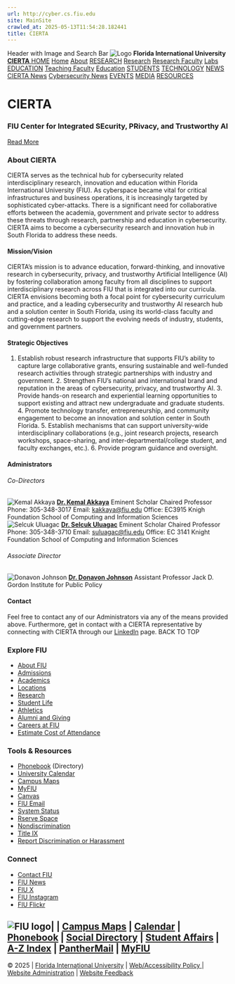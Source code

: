 ```yaml
---
url: http://cyber.cs.fiu.edu
site: MainSite
crawled_at: 2025-05-13T11:54:28.182441
title: CIERTA
---
```


Header with Image and Search Bar
![Logo](https://cyber.cs.fiu.edu/assets/images/FIU-Logo.png)
**Florida International University**
[ **CIERTA** ](https://cyber.cs.fiu.edu/_site/)
[HOME](https://cyber.cs.fiu.edu/_site/)
[Home](https://cyber.cs.fiu.edu/_site/) [About](https://cyber.cs.fiu.edu/_site/#about)
[RESEARCH](https://cyber.cs.fiu.edu/)
[Research](https://cyber.cs.fiu.edu/_site/research.html) [Research Faculty](https://cyber.cs.fiu.edu/_site/faculty.html) [Labs](https://cyber.cs.fiu.edu/_site/labs.html)
[EDUCATION](https://cyber.cs.fiu.edu/_site/education.html)
[Teaching Faculty](https://cyber.cs.fiu.edu/_site/teaching-faculty.html) [Education](https://cyber.cs.fiu.edu/_site/education.html)
[STUDENTS](https://cyber.cs.fiu.edu/_site/students.html) [TECHNOLOGY](https://cyber.cs.fiu.edu/_site/technology.html)
[NEWS](https://cyber.cs.fiu.edu/_site/news.html)
[CIERTA News](https://cyber.cs.fiu.edu/_site/news.html) [Cybersecurity News](https://cyber.cs.fiu.edu/)
[EVENTS](https://cyber.cs.fiu.edu/_site/events.html) [MEDIA](https://cyber.cs.fiu.edu/_site/media.html) [RESOURCES](https://cyber.cs.fiu.edu/_site/resources.html)
#  CIERTA
###  FIU Center for Integrated SEcurity, PRivacy, and Trustworthy AI
[Read More](https://cyber.cs.fiu.edu/_site/#about)
###  About CIERTA
CIERTA serves as the technical hub for cybersecurity related interdisciplinary research, innovation and education within Florida International University (FIU). As cyberspace became vital for critical infrastructures and business operations, it is increasingly targeted by sophisticated cyber-attacks. There is a significant need for collaborative efforts between the academia, government and private sector to address these threats through research, partnership and education in cybersecurity. CIERTA aims to become a cybersecurity research and innovation hub in South Florida to address these needs.
####  Mission/Vision
CIERTA’s mission is to advance education, forward-thinking, and innovative research in cybersecurity, privacy, and trustworthy Artificial Intelligence (AI) by fostering collaboration among faculty from all disciplines to support interdisciplinary research across FIU that is integrated into our curricula.
CIERTA envisions becoming both a focal point for cybersecurity curriculum and practice, and a leading cybersecurity and trustworthy AI research hub and a solution center in South Florida, using its world-class faculty and cutting-edge research to support the evolving needs of industry, students, and government partners.
####  Strategic Objectives
1. Establish robust research infrastructure that supports FIU’s ability to capture large collaborative grants, ensuring sustainable and well-funded research activities through strategic partnerships with industry and government. 2. Strengthen FIU’s national and international brand and reputation in the areas of cybersecurity, privacy, and trustworthy AI. 3. Provide hands-on research and experiential learning opportunities to support existing and attract new undergraduate and graduate students. 4. Promote technology transfer, entrepreneurship, and community engagement to become an innovation and solution center in South Florida. 5. Establish mechanisms that can support university-wide interdisciplinary collaborations (e.g., joint research projects, research workshops, space-sharing, and inter-departmental/college student, and faculty exchanges, etc.). 6. Provide program guidance and oversight.
####  Administrators
######  Co-Directors
![Kemal Akkaya](https://cyber.cs.fiu.edu/assets/images/research-faculty/Kemal-Akkaya.jpg)
**[Dr. Kemal Akkaya](https://cyber.cs.fiu.edu/_site/professors/kemal_akkaya.html)** Eminent Scholar Chaired Professor Phone: 305-348-3017 Email: kakkaya@fiu.edu Office: EC3915 Knigh Foundation School of Computing and Information Sciences
![Selcuk Uluagac](https://cyber.cs.fiu.edu/assets/images/research-faculty/Selcuk-Uluagac.jpg)
**[Dr. Selcuk Uluagac](https://cyber.cs.fiu.edu/_site/professors/selcuk_uluagac.html)** Eminent Scholar Chaired Professor Phone: 305-348-3710 Email: suluagac@fiu.edu Office: EC 3141 Knight Foundation School of Computing and Information Sciences
######  Associate Director
![Donavon Johnson](https://cyber.cs.fiu.edu/assets/images/research-faculty/Donavon-Johnson.jpg)
**[Dr. Donavon Johnson](https://cyber.cs.fiu.edu/_site/professors/donavon_johnson.html)** Assistant Professor Jack D. Gordon Institute for Public Policy
####  Contact
Feel free to contact any of our Administrators via any of the means provided above. Furthermore, get in contact with a CIERTA representative by connecting with CIERTA through our [LinkedIn](https://www.linkedin.com/company/cierta-center-for-integrated-security-privacy-and-trustworthy-ai/posts/?feedView=all&viewAsMember=true) page.
BACK TO TOP
### Explore FIU
  * [About FIU](https://www.fiu.edu/about/index.html)
  * [Admissions](https://www.fiu.edu/admissions/index.html)
  * [Academics](https://www.fiu.edu/academics/index.html)
  * [Locations](https://www.fiu.edu/locations/index.html)
  * [Research](https://www.fiu.edu/research/index.html)
  * [Student Life](https://www.fiu.edu/student-life/index.html)
  * [Athletics](https://www.fiu.edu/athletics/index.html)
  * [Alumni and Giving](https://www.fiu.edu/alumni-and-giving/index.html)
  * [Careers at FIU](https://hr.fiu.edu/careers/)
  * [Estimate Cost of Attendance ](https://onestop.fiu.edu/finances/estimate-your-costs/)


### Tools & Resources 
  * [Phonebook](https://phonebook.fiu.edu/) (Directory)
  * [University Calendar](https://calendar.fiu.edu/)
  * [Campus Maps](https://campusmaps.fiu.edu/)
  * [MyFIU](https://my.fiu.edu/)
  * [Canvas](https://canvas.fiu.edu/)
  * [FIU Email](http://mail.fiu.edu/)
  * [System Status](https://fiu.service-now.com/sp?id=services_status)
  * [Rserve Space](https://centralreservations.fiu.edu/)
  * [Nondiscrimination](https://ace.fiu.edu/civil-rights/harassment-and-discrimination/)
  * [Title IX](https://ace.fiu.edu/title-ix/)
  * [Report Discrimination or Harassment](https://report.fiu.edu/)


### Connect
  * [Contact FIU](https://www.fiu.edu/about/contact-us/index.html)
  * [FIU News](https://news.fiu.edu/)
  * [FIU X](https://twitter.com/fiu)
  * [FIU Instagram](https://www.instagram.com/fiuinstagram/)
  * [FIU Flickr](https://flickr.com/photos/fiu/)


![FIU logo](https://cyber.cs.fiu.edu/assets/images/FIU-Logo.png)| |  [Campus Maps](http://campusmaps.fiu.edu/) | [Calendar](https://calendar.fiu.edu/) | [Phonebook](http://phonebook.fiu.edu/) | [Social Directory](http://social.fiu.edu/) | [Student Affairs](http://studentaffairs.fiu.edu/) | [A-Z Index](http://www.fiu.edu/atoz) | [PantherMail](http://panthermail.fiu.edu/) | [MyFIU](https://my.fiu.edu/)  
---  
© 2025 | [Florida International University](https://www.fiu.edu/r) | [Web/Accessibility Policy ](https://policies.fiu.edu/policy/755) | [Website Administration](https://cec.fiu.edu/people/administration/eic/) | [Website Feedback](https://fiu.qualtrics.com/jfe/form/SV_42bVe5znyPRZYbj)
